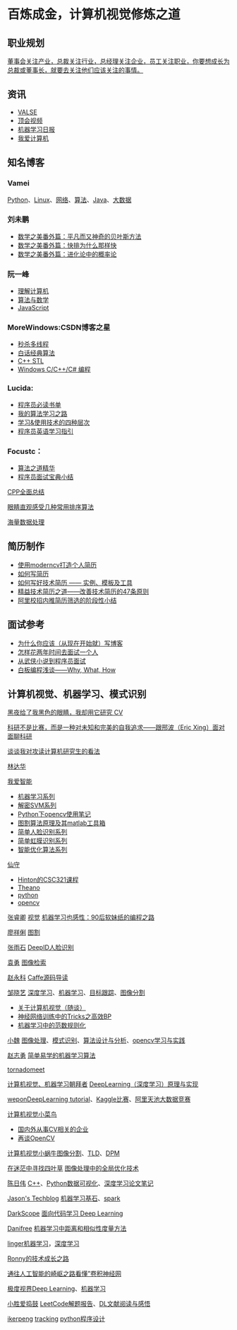 # 百炼成金，计算机视觉修炼之道

## 职业规划

[董事会关注产业，总裁关注行业，总经理关注企业，员工关注职业，你要想成长为总裁或董事长，就要去关注他们应该关注的事情。](http://blog.csdn.net/qll125596718/article/details/8492611)

## 资讯

* [VALSE](http://valse.mmcheng.net/paper/)
* [顶会视频](http://techtalks.tv/)
* [机器学习日报](http://ml.memect.com/)
* [我爱计算机](http://www.52cs.org/)

## 知名博客

### Vamei
[Python](http://www.cnblogs.com/vamei/tag/Python/)、[Linux](http://www.cnblogs.com/vamei/tag/Linux/)、[网络](http://www.cnblogs.com/vamei/tag/%E7%BD%91%E7%BB%9C/)、[算法](http://www.cnblogs.com/vamei/tag/%E7%AE%97%E6%B3%95/)、[Java](http://www.cnblogs.com/vamei/tag/Java/)、[大数据](http://www.cnblogs.com/vamei/tag/%E5%A4%A7%E6%95%B0%E6%8D%AE/)


### 刘未鹏
* [数学之美番外篇：平凡而又神奇的贝叶斯方法](http://mindhacks.cn/page/3/)
* [数学之美番外篇：快排为什么那样快](http://mindhacks.cn/page/4/)
* [数学之美番外篇：进化论中的概率论](http://mindhacks.cn/page/4/)

### 阮一峰
*  [理解计算机 ](http://www.ruanyifeng.com/blog/computer/)
*  [算法与数学](http://www.ruanyifeng.com/blog/algorithm/)
*  [JavaScript](http://javascript.ruanyifeng.com/)

### MoreWindows:CSDN博客之星
* [秒杀多线程](http://blog.csdn.net/MoreWindows/article/category/1115271)
* [白话经典算法](http://blog.csdn.net/MoreWindows/article/category/859207)
* [C++ STL](http://blog.csdn.net/MoreWindows/article/category/923923)
* [Windows C/C++/C# 编程](http://blog.csdn.net/MoreWindows/article/category/862060)

### Lucida:
* [程序员必读书单](http://zh.lucida.me/blog/developer-reading-list/)
* [我的算法学习之路](http://zh.lucida.me/blog/on-learning-algorithms/)
* [学习&使用技术的四种层次](http://zh.lucida.me/blog/levels-on-learning-and-using-technologies/)
* [程序员英语学习指引](http://zh.lucida.me/blog/english-for-programmers/)

### Focustc：
* [算法之道精华](http://blog.csdn.net/caozhk/article/details/38454755)
* [程序员面试宝典小结](http://blog.csdn.net/caozhk/article/details/38393491)

[CPP全面总结](http://www.cnblogs.com/jianxinzhou/p/3994248.html)

[眼睛直观感受几种常用排序算法](http://blog.csdn.net/zhoubl668/article/details/7786213)

[海量数据处理](http://blog.csdn.net/ts173383201/article/category/1207102)


## 简历制作
* [使用moderncv打造个人简历](http://liaoxl.github.io/blog/20131011/modercv-resume/)
* [如何写简历](http://jimliu.net/2012/10/16/%E4%BC%AAhowto-%E5%A6%82%E4%BD%95%E5%86%99%E7%AE%80%E5%8E%86/)
* [如何写好技术简历 —— 实例、模板及工具](http://get.jobdeer.com/744.get)
* [精益技术简历之道——改善技术简历的47条原则](http://zh.lucida.me/blog/lean-technical-resume/)
* [阿里校招内推简历筛选的阶段性小结](http://blog.sina.com.cn/s/blog_631d3a630101i5pu.html)

## 面试参考
* [为什么你应该（从现在开始就）写博客](http://mindhacks.cn/2009/02/15/why-you-should-start-blogging-now/)
* [怎样花两年时间去面试一个人](http://mindhacks.cn/2011/11/04/how-to-interview-a-person-for-two-years/)
* [从武侠小说到程序员面试](http://www.cnblogs.com/figure9/p/from_wuxia_to_programmer_interview.html)
* [白板编程浅谈——Why, What, How](http://www.cnblogs.com/figure9/)


## 计算机视觉、机器学习、模式识别

[黑夜给了我黑色的眼睛，我却用它研究 CV](http://36kr.com/p/209210.html)

[科研不是比赛，而是一种对未知和完美的自我追求——跟邢波（Eric Xing）面对面聊科研](http://blog.sina.com.cn/s/blog_4caedc7a0102uwvu.html)

[谈谈我对攻读计算机研究生的看法](http://bbs.tianya.cn/post-itinfo-7514-1.shtml)

[林达华](http://blog.sina.com.cn/s/blog_9548fdc501016z8e.html)

[我爱智能](http://blog.csdn.net/on2way/article/details/48092449)
* [机器学习系列](http://blog.csdn.net/on2way/article/category/2766847)
* [解密SVM系列](http://blog.csdn.net/on2way/article/details/47729419)
* [Python下opencv使用笔记](http://blog.csdn.net/on2way/article/category/5630773)
* [图割算法原理及其matlab工具箱](http://blog.csdn.net/on2way/article/details/43276155)
* [简单人脸识别系列](http://blog.csdn.net/on2way/article/category/2825053)
* [简单虹膜识别系列](http://blog.csdn.net/on2way/article/category/2680771)
* [智能优化算法系列](http://blog.csdn.net/on2way/article/details/40216517)

[仙守](http://www.cnblogs.com/shouhuxianjian/)

* [Hinton的CSC321课程](http://www.cnblogs.com/shouhuxianjian/p/4529209.html)
* [Theano](http://www.cnblogs.com/shouhuxianjian/p/4564630.html)
* [python](http://www.cnblogs.com/shouhuxianjian/p/4529165.html)
* [opencv](http://www.cnblogs.com/shouhuxianjian/p/4529193.html)

[张睿卿](http://blog.csdn.net/abcjennifer) [视觉](http://blog.csdn.net/abcjennifer/article/category/839329)
[机器学习也感性：90后软妹纸的编程之路](http://www.csdn.net/article/2014-03-06/2818665-90s-coder-lady)

[廖祥俐](http://www.cnblogs.com/moondark)  [图割](http://liaoxl.github.io/blog/20131013/tu-ge/)

[张雨石](http://blog.csdn.net/stdcoutzyx)  [DeepID人脸识别](http://blog.csdn.net/stdcoutzyx/article/details/42091205)

[袁勇](http://yongyuan.name/blog/)  [图像检索](http://yongyuan.name/blog/image-retrieval-using-MatconvNet-and-pre-trained-imageNet.html)

[赵永科](http://blog.csdn.net/kkk584520/article/category/2620891) [Caffe源码导读](http://blog.csdn.net/kkk584520/article/category/2620629)


[邹晓艺](http://blog.csdn.net/zouxy09/article/details/14222605) [深度学习](http://blog.csdn.net/zouxy09/article/category/1387932)、[机器学习](http://blog.csdn.net/zouxy09/article/category/1333962)、[目标跟踪](http://blog.csdn.net/zouxy09/article/details/7893011)、[图像分割](http://blog.csdn.net/zouxy09/article/details/8532106)

* [关于计算机视觉（随谈）](http://blog.csdn.net/zouxy09/article/details/38639349)
* [神经网络训练中的Tricks之高效BP](http://blog.csdn.net/zouxy09/article/details/45288129)
* [机器学习中的范数规则化](http://blog.csdn.net/zouxy09/article/details/24971995)

[小魏](http://blog.csdn.net/xiaowei_cqu) [图像处理](http://blog.csdn.net/xiaowei_cqu/article/category/923660)、[模式识别](http://blog.csdn.net/xiaowei_cqu/article/category/1436166)、[算法设计与分析](http://blog.csdn.net/xiaowei_cqu/article/category/1280539)、[opencv学习与实践](http://blog.csdn.net/column/details/opencvinpractice.html)

[赵志勇](http://blog.csdn.net/google19890102)  [简单易学的机器学习算法](http://blog.csdn.net/google19890102/article/category/1835121)

[tornadomeet](http://www.cnblogs.com/tornadomeet/archive/2012/06/24/2560261.html)

[计算机视觉、机器学习朝拜者](http://blog.csdn.net/marvin521) [DeepLearning（深度学习）原理与实现](http://blog.csdn.net/marvin521/article/details/8886971)

[wepon](http://blog.csdn.net/u012162613/article/)[DeepLearning tutorial](http://blog.csdn.net/u012162613/article/details/43157801)、[Kaggle比赛](http://blog.csdn.net/u012162613/article/details/44601523)、[阿里天池大数据竞赛](http://blog.csdn.net/u012162613/article/details/45034813)

[计算机视觉小菜鸟](http://blog.csdn.net/carson2005/)

* [国内外从事CV相关的企业](http://blog.csdn.net/carson2005/article/details/7356225)
* [再谈OpenCV](再谈OpenCV)

[计算机视觉小蜗牛](http://blog.csdn.net/ttransposition)[图像分割](http://blog.csdn.net/ttransposition/article/details/38514127)、[TLD](http://blog.csdn.net/ttransposition/article/details/43195097)、[DPM](http://blog.csdn.net/ttransposition/article/details/41806601)

[在迷茫中寻找四叶草](http://blog.csdn.net/mulinb) [图像处理中的全局优化技术](http://blog.csdn.net/mulinb/article/details/8989205)

[陈日伟](http://blog.csdn.net/chenriwei2) [C++](http://blog.csdn.net/chenriwei2/article/category/3170709)、[Python数据可视化](http://blog.csdn.net/chenriwei2/article/category/2454215)、[深度学习论文笔记](http://blog.csdn.net/chenriwei2/article/category/2339319)

[Jason's Techblog](http://jasonding1354.github.io/) [机器学习基石](http://jasonding1354.github.io/2018/01/01/MLStick/)、[spark](http://jasonding1354.github.io/2018/01/01/ScalaList/)

[DarkScope](http://blog.csdn.net/dark_scope) [面向代码学习 Deep Learning](http://blog.csdn.net/Dark_Scope/article/category/1277457)

[Danifree](http://www.cnblogs.com/daniel-D/) [机器学习中距离和相似性度量方法](http://www.cnblogs.com/daniel-D/p/3244718.html)

[linger](http://blog.csdn.net/lingerlanlan)[机器学习](http://blog.csdn.net/linger2012liu/article/category/2035795)，[深度学习](http://blog.csdn.net/linger2012liu/article/category/2146595)

[Ronny的技术成长之路](http://www.cnblogs.com/ronny/p/index.html)

[通往人工智能的崎岖之路](http://blog.csdn.net/kklots)[看懂”卷积神经网](http://blog.csdn.net/kklots/article/details/17136059)

[极度视界](http://blog.csdn.net/lifeitengup/article/)[Deep Learning](http://blog.csdn.net/LiFeitengup/article/category/1549309)、[机器学习](http://blog.csdn.net/LiFeitengup/article/category/1293585)

[小胜爱捣鼓](http://blog.csdn.net/sheng_ai) [LeetCode解题报告](http://blog.csdn.net/shengno1/article/category/2724887)、[DL文献阅读与感悟](http://blog.csdn.net/shengno1/article/category/1845549)

[ikerpeng](http://blog.csdn.net/ikerpeng) [tracking](http://blog.csdn.net/u012192662/article/category/1884557) [python程序设计](http://blog.csdn.net/u012192662/article/category/1763665)